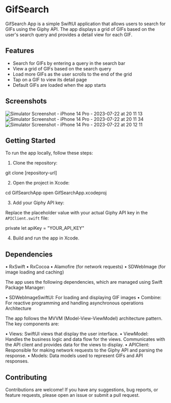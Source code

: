 # GifSearch

GifSearch App is a simple SwiftUI application that allows users to search for GIFs using the Giphy API. 
The app displays a grid of GIFs based on the user's search query and provides a detail view for each GIF.

## Features

- Search for GIFs by entering a query in the search bar
- View a grid of GIFs based on the search query
- Load more GIFs as the user scrolls to the end of the grid
- Tap on a GIF to view its detail page
- Default GIFs are loaded when the app starts

## Screenshots

![Simulator Screenshot - iPhone 14 Pro - 2023-07-22 at 20 11 13](https://github.com/marislakss/gif-search-swiftui-giphy-api/assets/106552140/5d5345fc-8cb2-450c-91f1-f2ba159ad179)
![Simulator Screenshot - iPhone 14 Pro - 2023-07-22 at 20 11 34](https://github.com/marislakss/gif-search-swiftui-giphy-api/assets/106552140/30680a72-bad4-4fb0-9b36-2134a49ad0e5)
![Simulator Screenshot - iPhone 14 Pro - 2023-07-22 at 20 12 11](https://github.com/marislakss/gif-search-swiftui-giphy-api/assets/106552140/dc5c1b04-7a04-4021-92fd-cc1f92fb1db8)

## Getting Started

To run the app locally, follow these steps:

1. Clone the repository:

git clone [repository-url]


2. Open the project in Xcode:

cd GifSearchApp
open GifSearchApp.xcodeproj


3. Add your Giphy API key:

Replace the placeholder value with your actual Giphy API key in the `APIClient.swift` file:

private let apiKey = "YOUR_API_KEY"


4. Build and run the app in Xcode.


## Dependencies

• RxSwift
• RxCocoa
• Alamofire (for network requests)
• SDWebImage (for image loading and caching)

The app uses the following dependencies, which are managed using Swift Package Manager:

• SDWebImageSwiftUI: For loading and displaying GIF images
• Combine: For reactive programming and handling asynchronous operations
  Architecture

The app follows the MVVM (Model-View-ViewModel) architecture pattern. The key components are:

• Views: SwiftUI views that display the user interface.
• ViewModel: Handles the business logic and data flow for the views. Communicates with the API 
  client and provides data for the views to display.
• APIClient: Responsible for making network requests to the Giphy API and parsing the response.
• Models: Data models used to represent GIFs and API responses.

## Contributing

Contributions are welcome! If you have any suggestions, bug reports, or feature requests, please 
open an issue or submit a pull request.
